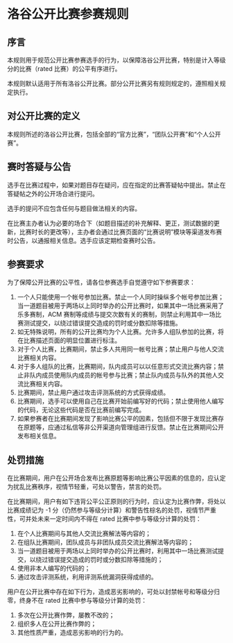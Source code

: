 # 洛谷公开比赛参赛规则

## 序言

本规则用于规范公开比赛参赛选手的行为，以保障洛谷公开比赛，特别是计入等级分的比赛（rated 比赛）的公平有序进行。

本规则默认适用于所有洛谷公开比赛。部分公开比赛另有规则规定的，遵照相关规定执行。

## 对公开比赛的定义

本规则所述的洛谷公开比赛，包括全部的“官方比赛”，“团队公开赛”和“个人公开赛”。

## 赛时答疑与公告

选手在比赛过程中，如果对题目存在疑问，应在指定的比赛答疑帖中提出。禁止在答疑帖之外的公开场合进行提问。

选手的提问不应包含任何与题目做法相关的内容。

在比赛主办者认为必要的场合下（如题目描述的补充解释、更正，测试数据的更新，比赛时长的更改等），主办者会通过比赛页面的“比赛说明”模块等渠道发布赛时公告，以通报相关信息。选手应该定期检查赛时公告。

## 参赛要求

为了保障公开比赛的公平性，请各位参赛选手自觉遵守如下参赛要求：

1. 一个人只能使用一个帐号参加比赛。禁止一个人同时操纵多个帐号参加比赛；当一道题目被用于两场以上同时举办的公开比赛时，如果其中一场比赛采用了乐多赛制，ACM 赛制等成绩与提交次数有关的赛制，则禁止利用其中一场比赛测试提交，以绕过错误提交造成的罚时或分数扣除等措施。
2. 如无特殊说明，所有的公开比赛均为个人比赛。允许多人组队参加的比赛，将在比赛描述页面的明显位置进行标注。
3. 对于个人比赛，比赛期间，禁止多人共用同一帐号比赛；禁止用户与他人交流比赛相关内容。
4. 对于多人组队的比赛，比赛期间，队内成员可以以任意形式交流比赛内容；禁止非队内成员使用队内成员的帐号参与比赛；禁止队内成员与队外的其他人交流比赛相关内容。
5. 比赛期间，禁止用户通过攻击评测系统的方式获得成绩。
6. 比赛期间，选手可以使用自己在比赛开始前编写好的代码；禁止使用他人编写的代码，无论这些代码是否在比赛前编写完成。
7. 如果参赛者在比赛期间发现了影响比赛公平的因素，包括但不限于发现比赛存在原题等，应通过私信等非公开渠道向管理组进行反馈。禁止在比赛期间公开发布相关信息。

## 处罚措施

在比赛期间，用户在公开场合发布比赛原题等影响比赛公平因素的信息的，应认定为扰乱比赛秩序，视情节轻重，可处以警告，禁言的处罚。

在比赛期间，用户有如下违背公平公正原则的行为时，应认定为比赛作弊，将处以比赛成绩记为 -1 分（仍然参与等级分计算）和警告性棕名的处罚，视情节严重性，可并处未来一定时间内不得在 rated 比赛中参与等级分计算的处罚：

1. 在个人比赛期间与其他人交流比赛解法等内容的；
2. 在组队比赛期间，团队成员与非团队成员交流比赛解法等内容的；
3. 当一道题目被用于两场以上同时举办的公开比赛时，利用其中一场比赛测试提交，以绕过错误提交造成的罚时或分数扣除等措施的；
4. 使用非本人编写的代码的；
5. 通过攻击评测系统，利用评测系统漏洞获得成绩的。

用户在公开比赛中存在如下行为，造成恶劣影响的，可处以封禁帐号和等级分归零，终身不在 rated 比赛中参与等级分计算的处罚：

1. 多次在公开比赛作弊，屡教不改的；
2. 组织多人在公开比赛作弊的；
3. 其他性质严重，造成恶劣影响的行为的。
